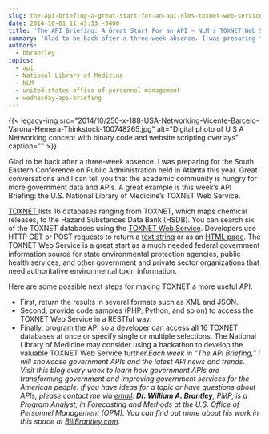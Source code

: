 ```yaml
---
slug: the-api-briefing-a-great-start-for-an-api-nlms-toxnet-web-service
date: 2014-10-01 11:43:33 -0400
title: 'The API Briefing: A Great Start For an API – NLM’s TOXNET Web Service'
summary: 'Glad to be back after a three-week absence. I was preparing for the South Eastern Conference on Public Administration held in Atlanta this year. Great conversations and I can tell you that the academic community is hungry for more government data and APIs. A great example is this week’s API Briefing: the U.S. National Library'
authors:
  - bbrantley
topics:
  - api
  - National Library of Medicine
  - NLM
  - united-states-office-of-personnel-management
  - wednesday-api-briefing
---
```


{{< legacy-img src="2014/10/250-x-188-USA-Networking-Vicente-Barcelo-Varona-Hemera-Thinkstock-100748265.jpg" alt="Digital photo of U S A Networking concept with binary code and website scripting overlays" caption="" >}} 

Glad to be back after a three-week absence. I was preparing for the South Eastern Conference on Public Administration held in Atlanta this year. Great conversations and I can tell you that the academic community is hungry for more government data and APIs. A great example is this week’s API Briefing: the U.S. National Library of Medicine&#8217;s TOXNET Web Service.

<a href="http://toxnet.nlm.nih.gov/index.html" target="_blank">TOXNET </a>lists 16 databases ranging from TOXNET, which maps chemical releases, to the Hazard Substances Data Bank (HSDB). You can search six of the TOXNET databases using the <a href="http://toxnet.nlm.nih.gov/toxnetapi/search_chemical.html" target="_blank">TOXNET Web Service</a>. Developers use HTTP GET or POST requests to return a <a href="http://toxnet.nlm.nih.gov/toxnetapi/chemical_result.txt" target="_blank">text string</a> or as an <a href="http://toxgate.nlm.nih.gov/cgi-bin/sis/search2/r?dbs+hsdb:@term+@DOCNO+35" target="_blank">HTML page</a>. The TOXNET Web Service is a great start as a much needed federal government information source for state environmental protection agencies, public health services, and other government and private sector organizations that need authoritative environmental toxin information.

Here are some possible next steps for making TOXNET a more useful API.

  * First, return the results in several formats such as XML and JSON.
  * Second, provide code samples (PHP, Python, and so on) to access the TOXNET Web Service in a RESTful way.
  * Finally, program the API so a developer can access all 16 TOXNET databases at once or specify single or multiple selections. The National Library of Medicine may consider using a hackathon to develop the valuable TOXNET Web Service further._Each week in “The API Briefing,” I will showcase government APIs and the latest API news and trends. Visit this blog every week to learn how government APIs are transforming government and improving government services for the American people. If you have ideas for a topic or have questions about APIs, please contact me via_ [_email_](mailto:William.Brantley@opm.gov)_._ **_Dr. William A. Brantley_**_, PMP, is a Program Analyst, in Forecasting and Methods at the U.S. Office of Personnel Management (OPM). You can find out more about his work in this space at_ [_BillBrantley.com_](http://billbrantley.com/)_._